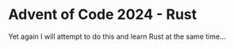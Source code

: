 # Advent of Code 2024 - Rust

Yet again I will attempt to do this and learn Rust at the same time...
